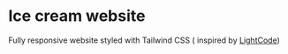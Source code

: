 # Ice cream website

Fully responsive website styled with Tailwind CSS ( inspired by [LightCode](https://github.com/lightcodecamp/ice_cream_website_tailwindcss/))
